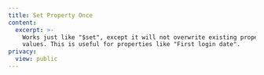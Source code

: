 ```yaml
---
title: Set Property Once
content:
  excerpt: >-
    Works just like "$set", except it will not overwrite existing property
    values. This is useful for properties like "First login date".
privacy:
  view: public
---
```


